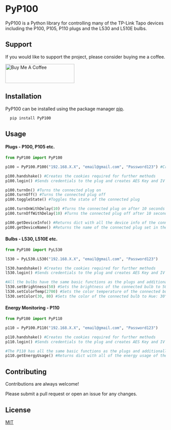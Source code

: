 
# PyP100

PyP100 is a Python library for controlling many of the TP-Link Tapo devices including the P100, P105, P110 plugs and the L530 and L510E bulbs.


## Support

If you would like to support the project, please consider buying me a coffee.

<a href="https://www.buymeacoffee.com/fishbigger" target="_blank"><img src="https://cdn.buymeacoffee.com/buttons/v2/default-yellow.png" alt="Buy Me A Coffee" style="height: 60px !important;width: 217px !important;" ></a>


## Installation

PyP100 can be installed using the package manager [pip](https://pip.pypa.io/en/stable/).

```bash
  pip install PyP100
```
    

## Usage

#### Plugs - P100, P105 etc.
```python
from PyP100 import PyP100

p100 = PyP100.P100("192.168.X.X", "email@gmail.com", "Password123") #Creates a P100 plug object

p100.handshake() #Creates the cookies required for further methods
p100.login() #Sends credentials to the plug and creates AES Key and IV for further methods

p100.turnOn() #Turns the connected plug on
p100.turnOff() #Turns the connected plug off
p100.toggleState() #Toggles the state of the connected plug

p100.turnOnWithDelay(10) #Turns the connected plug on after 10 seconds
p100.turnOffWithDelay(10) #Turns the connected plug off after 10 seconds

p100.getDeviceInfo() #Returns dict with all the device info of the connected plug
p100.getDeviceName() #Returns the name of the connected plug set in the app
```

#### Bulbs - L530, L510E etc.
```python
from PyP100 import PyL530

l530 = PyL530.L530("192.168.X.X", "email@gmail.com", "Password123")

l530.handshake() #Creates the cookies required for further methods
l530.login() #Sends credentials to the plug and creates AES Key and IV for further methods

#All the bulbs have the same basic functions as the plugs and additionally allow for the following functions.
l530.setBrightness(50) #Sets the brightness of the connected bulb to 50% brightness
l530.setColorTemp(2700) #Sets the color temperature of the connected bulb to 2700 Kelvin (Warm White)
l530.setColor(30, 80) #Sets the color of the connected bulb to Hue: 30°, Saturation: 80% (Orange)
```

#### Energy Monitoring - P110
```python
from PyP100 import PyP110

p110 = PyP100.P110("192.168.X.X", "email@gmail.com", "Password123")

p110.handshake() #Creates the cookies required for further methods
p110.login() #Sends credentials to the plug and creates AES Key and IV for further methods

#The P110 has all the same basic functions as the plugs and additionally allow for energy monitoring.
p110.getEnergyUsage() #Returns dict with all of the energy usage of the connected plug
```

## Contributing

Contributions are always welcome!

Please submit a pull request or open an issue for any changes.


## License

[MIT](https://choosealicense.com/licenses/mit/)

